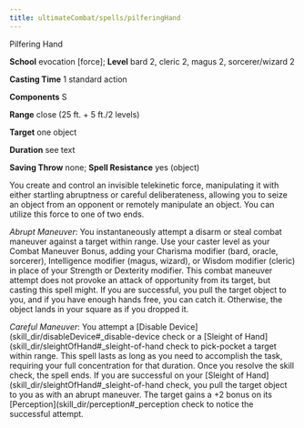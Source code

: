 ```yaml
---
title: ultimateCombat/spells/pilferingHand
---
```

Pilfering Hand

**School** evocation [force]; **Level** bard 2, cleric 2, magus 2, sorcerer/wizard 2

**Casting Time** 1 standard action

**Components** S

**Range** close (25 ft. + 5 ft./2 levels)

**Target** one object

**Duration** see text

**Saving Throw** none; **Spell Resistance** yes (object)

You create and control an invisible telekinetic force, manipulating it with either startling abruptness or careful deliberateness, allowing you to seize an object from an opponent or remotely manipulate an object. You can utilize this force to one of two ends.

_Abrupt Maneuver_: You instantaneously attempt a disarm or steal combat maneuver against a target within range. Use your caster level as your Combat Maneuver Bonus, adding your Charisma modifier (bard, oracle, sorcerer), Intelligence modifier (magus, wizard), or Wisdom modifier (cleric) in place of your Strength or Dexterity modifier. This combat maneuver attempt does not provoke an attack of opportunity from its target, but casting this spell might. If you are successful, you pull the target object to you, and if you have enough hands free, you can catch it. Otherwise, the object lands in your square as if you dropped it.

  
  

_Careful Maneuver_: You attempt a [Disable Device](skill_dir/disableDevice#_disable-device check or a [Sleight of Hand](skill_dir/sleightOfHand#_sleight-of-hand check to pick-pocket a target within range. This spell lasts as long as you need to accomplish the task, requiring your full concentration for that duration. Once you resolve the skill check, the spell ends. If you are successful on your [Sleight of Hand](skill_dir/sleightOfHand#_sleight-of-hand check, you pull the target object to you as with an abrupt maneuver. The target gains a +2 bonus on its [Perception](skill_dir/perception#_perception check to notice the successful attempt.

